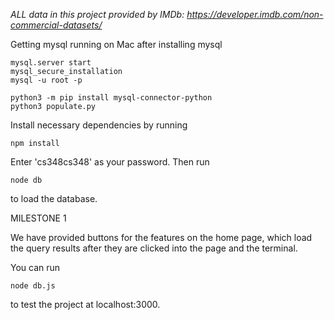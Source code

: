 *ALL data in this project provided by IMDb: https://developer.imdb.com/non-commercial-datasets/*

Getting mysql running on Mac after installing mysql
```
mysql.server start
mysql_secure_installation
mysql -u root -p
```

```
python3 -m pip install mysql-connector-python
python3 populate.py
```

Install necessary dependencies by running
```
npm install
```

Enter 'cs348cs348' as your password. Then run
```
node db
```
to load the database.

MILESTONE 1

We have provided buttons for the features on the home page, which load the query results after they are clicked into the page and the terminal.

You can run 
```
node db.js
```
to test the project at localhost:3000.
